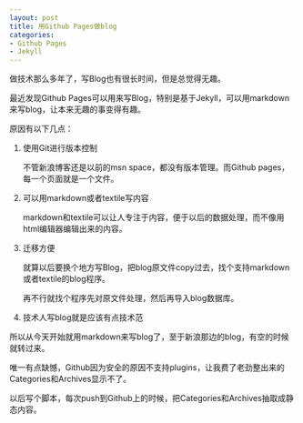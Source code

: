 ```yaml
---
layout: post
title: 用Github Pages做blog
categories:
- Github Pages
- Jekyll
---
```


做技术那么多年了，写Blog也有很长时间，但是总觉得无趣。

最近发现Github Pages可以用来写Blog，特别是基于Jekyll，可以用markdown来写blog，让本来无趣的事变得有趣。

原因有以下几点：

1.  使用Git进行版本控制

    不管新浪博客还是以前的msn space，都没有版本管理。而Github pages，每一个页面就是一个文件。


2.  可以用markdown或者textile写内容

    markdown和textile可以让人专注于内容，便于以后的数据处理，而不像用html编辑器编辑出来的内容。


3.  迁移方便
    
    就算以后要换个地方写Blog，把blog原文件copy过去，找个支持markdown或者textile的blog程序。

    再不行就找个程序先对原文件处理，然后再导入blog数据库。


4.  技术人写blog就是应该有点技术范


所以从今天开始就用markdown来写blog了，至于新浪那边的blog，有空的时候就转过来。

唯一有点缺憾，Github因为安全的原因不支持plugins，让我费了老劲整出来的Categories和Archives显示不了。

以后写个脚本，每次push到Github上的时候，把Categories和Archives抽取成静态内容。
